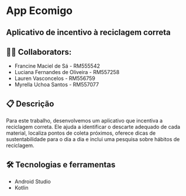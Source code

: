 # App Ecomigo
## Aplicativo de incentivo à reciclagem correta

## 👩‍💻 Collaborators:
- Francine Maciel de Sá - RM555542
- Luciana Fernandes de Oliveira - RM557258
- Lauren Vasconcelos - RM556759
- Myrella Uchoa Santos - RM557077

## 📋 Descrição
Para este trabalho, desenvolvemos um aplicativo que incentiva a reciclagem correta. Ele ajuda a identificar o descarte adequado de cada material, localiza pontos de coleta próximos, oferece dicas de sustentabilidade para o dia a dia e inclui uma pesquisa sobre hábitos de reciclagem.

## 🛠️ Tecnologias e ferramentas
- Android Studio
- Kotlin
